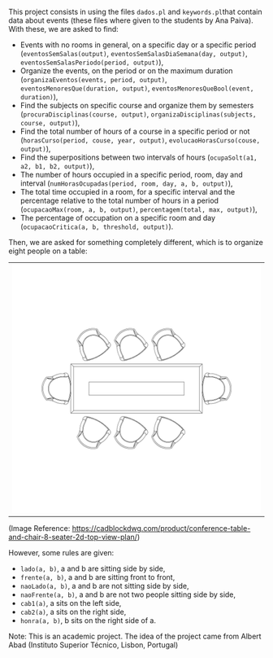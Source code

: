 This project consists in using the files `dados.pl` and `keywords.pl`that contain data about events (these files where given to the students by Ana Paiva). With these, we are asked to find:
 - Events with no rooms in general, on a specific day or a specific period (`eventosSemSalas(output)`, `eventosSemSalasDiaSemana(day, output)`, `eventosSemSalasPeriodo(period, output)`),
 - Organize the events, on the period or on the maximum duration (`organizaEventos(events, period, output)`, `eventosMenoresQue(duration, output)`, `eventosMenoresQueBool(event, duration)`),
 - Find the subjects on specific course and organize them by semesters (`procuraDisciplinas(course, output)`, `organizaDisciplinas(subjects, course, output)`),
 - Find the total number of hours of a course in a specific period or not (`horasCurso(period, couse, year, output)`, `evolucaoHorasCurso(couse, output)`),
 - Find the superpositions between two intervals of hours (`ocupaSolt(a1, a2, b1, b2, output)`),
 - The number of hours occupied in a specific period, room, day and interval (`numHorasOcupadas(period, room, day, a, b, output)`),
 - The total time occupied in a room, for a specific interval and the percentage relative to the total number of hours in a period (`ocupacaoMax(room, a, b, output)`, `percentagem(total, max, output)`),
 - The percentage of occupation on a specific room and day (`ocupacaoCritica(a, b, threshold, output)`).

Then, we are asked for something completely different, which is to organize eight people on a table:
 
| |
|:--:|
| ![Table Representation](table.jpg) |

(Image Reference: https://cadblockdwg.com/product/conference-table-and-chair-8-seater-2d-top-view-plan/)

However, some rules are given:
- `lado(a, b)`, a and b are sitting side by side,
- `frente(a, b)`, a and b are sitting front to front, 
- `naoLado(a, b)`, a and b are not sitting side by side,
- `naoFrente(a, b)`, a and b are not two people sitting side by side,
- `cab1(a)`, a sits on the left side,
- `cab2(a)`, a sits on the right side,
- `honra(a, b)`, b sits on the right side of a.

Note: This is an academic project. The idea of the project came from Albert Abad (Instituto Superior Técnico, Lisbon, Portugal)